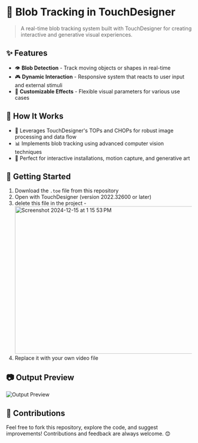 
# 🎨 Blob Tracking in TouchDesigner

> A real-time blob tracking system built with TouchDesigner for creating interactive and generative visual experiences.

## ✨ Features

- 👁️ **Blob Detection** - Track moving objects or shapes in real-time
- 🎮 **Dynamic Interaction** - Responsive system that reacts to user input and external stimuli 
- 🎨 **Customizable Effects** - Flexible visual parameters for various use cases

## 🔧 How It Works

- 🔄 Leverages TouchDesigner's TOPs and CHOPs for robust image processing and data flow
- 📊 Implements blob tracking using advanced computer vision techniques
- 🎯 Perfect for interactive installations, motion capture, and generative art

## 🚀 Getting Started

1. Download the `.toe` file from this repository
2. Open with TouchDesigner (version 2022.32600 or later)
3. delete this file in the project -<img width="950" alt="Screenshot 2024-12-15 at 1 15 53 PM" src="https://github.com/user-attachments/assets/e5c8e4a8-7f03-48aa-acf8-15250367d7c9" width="60" height="400"/>
4. Replace it with your own video file

## 📷 Output Preview

![Output Preview](https://github.com/user-attachments/assets/0bbaa31f-4226-4c0a-b2a6-83d667adc5f0)



## 🌟 Contributions

Feel free to fork this repository, explore the code, and suggest improvements! Contributions and feedback are always welcome. 😊

